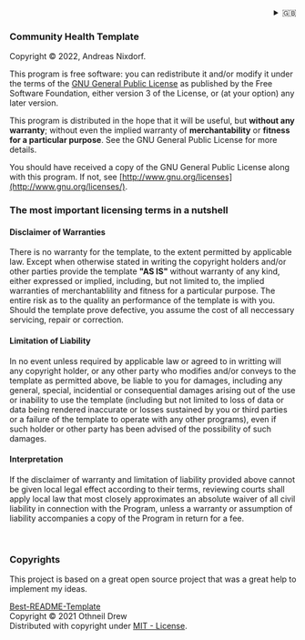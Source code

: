 <div align="right">
<details>
<summary>🇬🇧</summary>
    <a href="LICENSE.md">🇩🇪 deutsch</a><br/>
    🇬🇧 english
</details>
</div>

### Community Health Template

Copyright © 2022, Andreas Nixdorf.

This program is free software: you can redistribute it and/or
modify it under the terms of the [GNU General Public License](docs/License.gpl.en.md) as
published by the Free Software Foundation, either version 3 of
the License, or (at your option) any later version.

This program is distributed in the hope that it will be useful,
but **without any warranty**; without even the implied warranty of
**merchantability** or **fitness for a particular purpose**.  See the GNU
General Public License for more details.

You should have received a copy of the GNU General Public
License along with this program.  If not, see 
[http://www.gnu.org/licenses](http://www.gnu.org/licenses/).
<br/>

### The most important licensing terms in a nutshell

#### Disclaimer of Warranties

There is no warranty for the template, to the extent permitted by applicable law. Except when otherwise stated in writing the copyright holders and/or other parties provide the template **"AS IS"** without warranty of any kind, either expressed or implied, including, but not limited to, the implied warranties of merchantablility and fitness for a particular purpose. The entire risk as to the quality an performance of the template is with you. Should the template prove defective, you assume the cost of all neccessary servicing, repair or correction.

#### Limitation of Liability

In no event unless required by applicable law or agreed to in writting will any copyright holder, or any other party who modifies and/or conveys to the template as permitted above, be liable to you for damages, including any general, special, incidential or consequential damages arising out of the use or inability to use the template (including but not limited to loss of data or data being rendered inaccurate or losses sustained by you or third parties or a failure of the template to operate with any other programs), even if such holder or other party has been advised of the possibility of such damages.

#### Interpretation

If the disclaimer of warranty and limitation of liability provided
above cannot be given local legal effect according to their terms,
reviewing courts shall apply local law that most closely
approximates an absolute waiver of all civil liability in
connection with the Program, unless a warranty or assumption of
liability accompanies a copy of the Program in return for a fee.

<br/>

### Copyrights

This project is based on a great open source project that was a great help to implement
my ideas.

[Best-README-Template](https://github.com/othneildrew/Best-README-Template)<br/>
Copyright © 2021 Othneil Drew<br/>
Distributed with copyright under [MIT - License](license.mit.en.md).